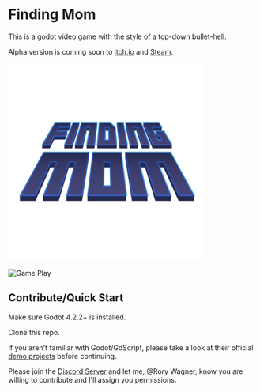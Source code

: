 # Finding Mom

This is a godot video game with the style of a top-down bullet-hell.

Alpha version is coming soon to [itch.io](https://itch.io) and [Steam](https://store.steampowered.com/).

<img src="./Assets/Icons/Finding_Mom_4k.png" alt="Finding Mom Logo" width="400"/>

![Game Play](./advertising/Finding_Mom_Demo.gif)

## Contribute/Quick Start

Make sure Godot 4.2.2+ is installed.

Clone this repo.

If you aren't familiar with Godot/GdScript, please take a look at their official [demo projects](https://docs.godotengine.org/en/stable/getting_started/introduction/index.html) before continuing.

Please join the [Discord Server](https://discord.gg/Qd23RJSPZh) and let me, @Rory Wagner, know you are willing to contribute and I'll assign you permissions.
